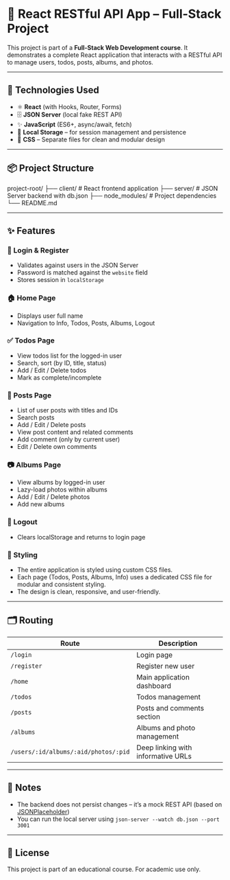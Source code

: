# 📘 React RESTful API App – Full-Stack Project

This project is part of a **Full-Stack Web Development course**. It demonstrates a complete React application that interacts with a RESTful API to manage users, todos, posts, albums, and photos.

---

## 🔧 Technologies Used

- ⚛️ **React** (with Hooks, Router, Forms)
- 🗄️ **JSON Server** (local fake REST API)
- ✨ **JavaScript** (ES6+, async/await, fetch)
- 💾 **Local Storage** – for session management and persistence
- 🎨 **CSS** – Separate files for clean and modular design

---

## 📦 Project Structure

project-root/
├── client/ # React frontend application
├── server/ # JSON Server backend with db.json
├── node_modules/ # Project dependencies
└── README.md


---

## ✨ Features

### 🔐 Login & Register
- Validates against users in the JSON Server
- Password is matched against the `website` field
- Stores session in `localStorage`

### 🏠 Home Page
- Displays user full name
- Navigation to Info, Todos, Posts, Albums, Logout

### ✅ Todos Page
- View todos list for the logged-in user
- Search, sort (by ID, title, status)
- Add / Edit / Delete todos
- Mark as complete/incomplete

### 📝 Posts Page
- List of user posts with titles and IDs
- Search posts
- Add / Edit / Delete posts
- View post content and related comments
- Add comment (only by current user)
- Edit / Delete own comments

### 📷 Albums Page
- View albums by logged-in user
- Lazy-load photos within albums
- Add / Edit / Delete photos
- Add new albums

### 🚪 Logout
- Clears localStorage and returns to login page

### 🎨 Styling
- The entire application is styled using custom CSS files.
- Each page (Todos, Posts, Albums, Info) uses a dedicated CSS file for modular and consistent styling.
- The design is clean, responsive, and user-friendly.
---

## 🗂 Routing

| Route           | Description                  |
|----------------|------------------------------|
| `/login`       | Login page                   |
| `/register`    | Register new user            |
| `/home`        | Main application dashboard   |
| `/todos`       | Todos management             |
| `/posts`       | Posts and comments section   |
| `/albums`      | Albums and photo management  |
| `/users/:id/albums/:aid/photos/:pid` | Deep linking with informative URLs |

---

## 🧪 Notes

- The backend does not persist changes – it’s a mock REST API (based on [JSONPlaceholder](https://jsonplaceholder.typicode.com/))
- You can run the local server using `json-server --watch db.json --port 3001`

---

## 📜 License

This project is part of an educational course. For academic use only.
